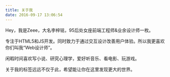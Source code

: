 ```yaml
---
title: 关于我
date: 2016-09-17 13:06:54
---
```


Hey，我是Zeee，大名李梓铭，95后处女座前端工程师&业余设计师一枚。

专注于HTML5和JS开发。同时致力于通过交互设计改善用户体验。所以我更喜欢你们叫我“Web设计师”。

闲暇时间喜欢写小说、研究心理学，爱好听音乐、看电影、玩游戏。

关于我的标签远远不仅于此，希望能让你在这里发现更大的世界。